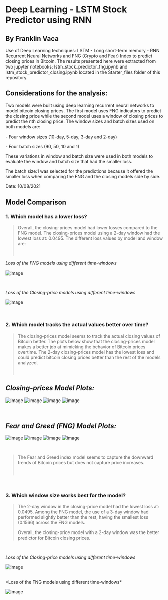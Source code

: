# Deep Learning - LSTM Stock Predictor using RNN
## By Franklin Vaca
<p>Use of Deep Learning techniques: LSTM - Long short-term memory - RNN Recurrent Neural Networks and FNG (Crypto and Fear) Index to predict closing prices in Bitcoin.
The results presented here were extracted from two jupyter notebooks: lstm_stock_predictor_fng.ipynb and lstm_stock_predictor_closing.ipynb located in the Starter_files folder of this repository.</p>
<p></p>

## **Considerations for the analysis:**
<p>Two models were built using deep learning recurrent neural networks to model bitcoin closing prices. The first model uses FNG indicators to predict the closing price while the second model uses a window of closing prices to predict the nth closing price. The window sizes and batch sizes used on both models are:</p>
<p>- Four window sizes (10-day, 5-day, 3-day and 2-day) 
</p>
<p>- Four batch sizes (90, 50, 10 and 1) 
</p>
<p>These variations in window and batch size were used in both models to evaluate the window and batch size that had the smaller loss.</p>
<p>The batch size:1 was selected for the predictions because it offered the smaller loss when comparing the FNG and the closing models side by side.</p>
<p></p>
Date: 10/08/2021

## **Model Comparison**
### **1. Which model has a lower loss?**<br>
><p>Overall, the closing-prices model had lower losses compared to the FNG model. The closing-prices model using a 2-day window had the lowest loss at: 0.0495. The different loss values by model and window are:  </p><br>

*Loss of the FNG models using different time-windows* 

![image](Analysis_graphs/FNG_model_loss_comparison.PNG)
<p></p><br>


*Loss of the Closing-price models using different time-windows* 

![image](Analysis_graphs/Closing_prices_loss_comparison.PNG)

<p></p><br>


### **2. Which model tracks the actual values better over time?**<br>
><p>The closing-prices model seems to track the actual closing values of Bitcoin better. The plots below show that the closing-prices model makes a better job at mimicking the behavior of Bitcoin prices overtime. The 2-day closing-prices model has the lowest loss and could predict bitcoin closing prices better than the rest of the models analyzed.</p><br>
<p></p>

## *Closing-prices Model Plots:* 
![image](Analysis_graphs/Closing_prices_plot_2d.PNG)
![image](Analysis_graphs/Closing_prices_plot_3d.PNG)
![image](Analysis_graphs/Closing_prices_plot_5d.PNG)
![image](Analysis_graphs/Closing_prices_plot_10d.PNG)

<p></p><br>

## *Fear and Greed (FNG) Model Plots:* 
![image](Analysis_graphs/FNG_model_plot_2d.PNG)
![image](Analysis_graphs/FNG_model_plot_3d.PNG)
![image](Analysis_graphs/FNG_model_plot_5d.PNG)
![image](Analysis_graphs/FNG_model_plot_10d.PNG)

<p></p><br>

><p>The Fear and Greed index model seems to capture the downward trends of Bitcoin prices but does not capture price increases.</p><br>

<p></p><br>

### **3. Which window size works best for the model?**<br>
><p> The 2-day window in the closing-price model had the lowest loss at: 0.0495. Among the FNG model, the use of a 3-day window had performed slightly better than the rest, having the smallest loss (0.1566) across the FNG models.</p>
><p>Overall, the closing-price model with a 2-day window was the better predictor for Bitcoin closing prices.
</p><br>

*Loss of the Closing-price models using different time-windows* 

![image](Analysis_graphs/Closing_prices_loss_comparison.PNG)

<p></p><br>
*Loss of the FNG models using different time-windows* 

![image](Analysis_graphs/FNG_model_loss_comparison.PNG)

<p></p><br>


